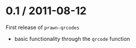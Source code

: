 0.1 / 2011-08-12
================

First release of `prawn-qrcodes`

* basic functionality through the `qrcode` function

